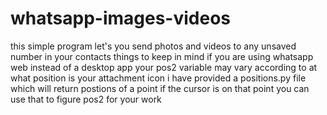 # whatsapp-images-videos
this simple program let's you send photos and videos to any unsaved number in your contacts
things to keep in mind if you are using whatsapp web instead of a desktop app your pos2 variable may vary according to at what position is your attachment icon
i have provided a positions.py file which will return postions of a point if the cursor is on that point you can use that to figure pos2 for your work 

